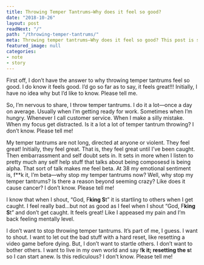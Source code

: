 ```yaml
---
title: Throwing Temper Tantrums—Why does it feel so good?
date: "2018-10-26"
layout: post
readNext: "/"
path: "/throwing-temper-tantrums/"
meta: Throwing temper tantrums—Why does it feel so good? This post is something I wrote while laughing at myself for throwing a silly temper tantrum and getting caught.
featured_image: null
categories:
- note
- story
---
```


First off, I don’t have the answer to why throwing temper tantrums feel so good. I do know it feels good. I’d go so far as to say, it feels great!!! Initially, I have no idea why but I’d like to know. Please tell me.

So, I’m nervous to share, I throw temper tantrums. I do it a lot—once a day on average. Usually when I’m getting ready for work. Sometimes when I’m hungry. Whenever I call customer service. When I make a silly mistake. When my focus get distracted. Is it a lot a lot of temper tantrum throwing? I don’t know. Please tell me!

My temper tantrums are not long, directed at anyone or violent. They feel great! Initially, they feel great. That is, they feel great until I’ve been caught. Then embarrassment and self doubt sets in. It sets in more when I listen to pretty much any self help stuff that talks about being composesd is being alpha. That sort of talk makes me feel beta. At 38 my emotional sentiment is, f**k it, I’m beta—why stop my temper tantrums now? Well, why stop my temper tantrums? Is there a reason beyond seeming crazy? Like does it cause cancer? I don’t know. Please tell me!

I know that when I shout, “God, F**king S**t”  it is startling to others when I get caught. I feel really bad...but not as good as I feel when I shout “God, F**king S**t” and don’t get caught. It feels great! Like I appeased my pain and I’m back feeling mentally level.

I don’t want to stop throwing temper tantrums. It’s part of me, I guess. I want to shout. I want to let out the bad stuff with a hard reset, like resetting a video game before dying. But, I don’t want to startle others. I don’t want to bother others. I want to live in my own world and say f**k it; resetting the s**t so I can start anew. Is this rediculous? I don’t know. Please tell me!
